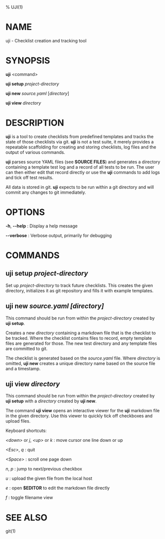 % UJI(1)

NAME
====

uji - Checklist creation and tracking tool

SYNOPSIS
========

**uji** \<command\>

**uji setup** _project-directory_

**uji new** _source.yaml_ [_directory_]

**uji view** _directory_

DESCRIPTION
============

**uji** is a tool to create checklists from predefined templates and tracks
the state of those checklists via git.
**uji** is not a test suite, it merely provides a repeatable scaffolding for
creating and storing checklists, log files and the output of various
commands.

**uji** parses source YAML files (see **SOURCE FILES**) and generates a
directory containing a template test log and a record of all tests to be
run. The user can then either edit that record directly or use the **uji**
commands to add logs and tick off test results.

All data is stored in git. **uji** expects to be run within a git directory
and will commit any changes to git immediately.

OPTIONS
=======

**-h**, **\-\-help**
: Display a help message

**\-\-verbose**
: Verbose output, primarily for debugging

COMMANDS
========

uji setup *project-directory*
-----------------------------

Set up *project-directory* to track future checklists. This creates the
given directory, initializes it as git repository and fills it with example
templates.

uji new *source.yaml* *[directory]*
---------------------------------------------

This command should be run from within the *project-directory* created by
**uji setup**.

Creates a new *directory* containing a markdown file that is the checklist
to be tracked. Where the checklist contains files to record, empty template
files are generated for those. The new test directory and any template files
are committed to git.

The checklist is generated based on the *source.yaml* file. Where
*directory* is omitted, **uji new** creates a unique directory name based on
the source file and a timestamp.

uji view *directory*
---------------------

This command should be run from within the *project-directory* created by
**uji setup** with a *directory* created by **uji new**.

The command **uji view** opens an interactive viewer for the **uji**
markdown file in the given directory. Use this viewer to quickly tick off
checkboxes and upload files.

Keyboard shortcuts:

*\<down\>* or *j*, *\<up\>* or *k*
: move cursor one line down or up

*\<Esc\>*, *q*
: quit

*\<Space\>*
: scroll one page down

*n*, *p*
: jump to next/previous checkbox

*u*
: upload the given file from the local host

*e*
: open **$EDITOR** to edit the markdown file directly

*f*
: toggle filename view

SEE ALSO
========

git(1)
